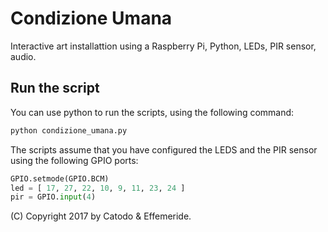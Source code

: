 # Condizione Umana

Interactive art installattion using a Raspberry Pi, Python, LEDs, PIR sensor,
audio.


## Run the script

You can use python to run the scripts, using the following command:

```bash
python condizione_umana.py
```

The scripts assume that you have configured the LEDS and the PIR sensor using
the following GPIO ports:

```python
GPIO.setmode(GPIO.BCM)
led = [ 17, 27, 22, 10, 9, 11, 23, 24 ]
pir = GPIO.input(4)
```

(C) Copyright 2017 by Catodo & Effemeride.
